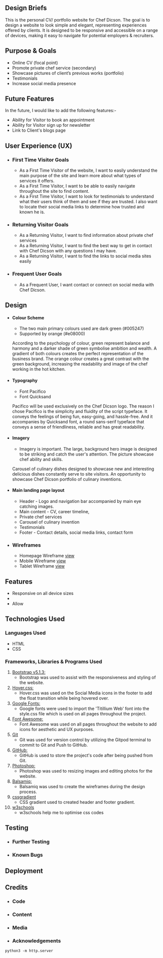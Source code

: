 ## Design Briefs

This is the personal CV/ portfolio website for Chef Dicson. The goal is to design a website to look simple and elegant, representing experiences offered by clients.  It is designed to be responsive and accessible on a range of devices, making it easy to navigate for potential employers & recruiters. 

## Purpose & Goals

- Online CV (focal point)
- Promote private chef service (secondary)
- Showcase pictures of client’s previous works (portfolio) 
- Testimonials
- Increase social media presence

##  Future Features

In the future, I would like to add the following features:-

- Ability for Visitor to book an appointment
- Ability for Visitor sign up for newsletter
- Link to Client's blogs page

## User Experience (UX)

-   ### First Time Visitor Goals

    - As a First Time Visitor of the website, I want to easily understand the main purpose of the site and learn more about what types of services it offers.
    - As a First Time Visitor, I want to be able to easily navigate throughout the site to find content.
    - As a First Time Visitor, I want to look for testimonials to understand what their users think of them and see if they are trusted. I also want to locate their social media links to determine how trusted and known he is.

-   ### Returning Visitor Goals

    - As a Returning Visitor, I want to find information about private chef services
    - As a Returning Visitor, I want to find the best way to get in contact with Chef Dicson with any questions I may have.
    - As a Returning Visitor, I want to find the links to social media sites easily

-   ### Frequent User Goals

    - As a Frequent User, I want contact or connect on social media with Chef Dicson.

##  Design

  -   #### Colour Scheme
        -   The two main primary colours used are dark green (#005247)
        -   Supported by orange (#e08000)

        According to the psychology of colour, green represent balance and harmony and a darker shade of green symbolise ambition and wealth.  A gradient of both colours creates the perfect representation of the business brand. The orange colour creates a great contrast with the green background, increasing the readability and image of the chef working in the hot kitchen.

  -   #### Typography
        -   Font Pacifico
        -   Font Quicksand
    
        Pacifico will be used exclusively on the Chef Dicson logo. The reason I chose Pacifico is the simplicity and fluidity of the script typeface. It conveys the feelings of being fun, easy-going, and hassle-free. And it accompanies by Quicksand font, a round sans-serif typeface that conveys a sense of friendliness, reliable and has great readability. 

  -   #### Imagery
        -   Imagery is important. The large, background hero image is designed to be striking and catch the user's attention. The picture showcase chef ability and skills.

        Carousel of culinary dishes designed to showcase new and interesting delicious dishes constantly serve to site visitors. An opportunity to showcase Chef Dicson portfolio of culinary inventions. 
  -   #### Main landing page layout
        -   Header - Logo and navigation bar accompanied by main eye catching images.
        -   Main content - CV, career timeline, 
        -   Private chef services
        -   Carousel of culinary invention
        -   Testimonials
        -   Footer - Contact details, social media links, contact form

*   ### Wireframes

    -   Homepage Wireframe [view](assets/images/monitor-wireframe.png)
    -   Mobile Wireframe [view](assets/images/mobile-wireframe.png)
    -   Tablet Wireframe [view](assets/images/tablet-wireframe.png)

## Features

-   Responsive on all device sizes
-   
-   Allow

## Technologies Used

### Languages Used

-   HTML
-   CSS

### Frameworks, Libraries & Programs Used

1. [Bootstrap v5.1.3:](https://getbootstrap.com/docs/4.4/getting-started/introduction/)
    - Bootstrap was used to assist with the responsiveness and styling of the website.
1. [Hover.css:](https://ianlunn.github.io/Hover/)
    - Hover.css was used on the Social Media icons in the footer to add the float transition while being hovered over.
1. [Google Fonts:](https://fonts.google.com/)
    - Google fonts were used to import the 'Titillium Web' font into the style.css file which is used on all pages throughout the project.
1. [Font Awesome:](https://fontawesome.com/)
    - Font Awesome was used on all pages throughout the website to add icons for aesthetic and UX purposes.
1. [Git](https://git-scm.com/)
    - Git was used for version control by utilizing the Gitpod terminal to commit to Git and Push to GitHub.
1. [GitHub:](https://github.com/)
    - GitHub is used to store the project's code after being pushed from Git.
1. [Photoshop:](https://www.adobe.com/ie/products/photoshop.html)
    - Photoshop was used to resizing images and editing photos for the website.   
1. [Balsamiq:](https://balsamiq.com/)
    - Balsamiq was used to create the wireframes during the design process.
1. [cssgradient](/cssgradient.io)
    - CSS gradient used to created header and footer gradient.
1. [w3schools](https://www.w3schools.com)
    - w3schools help me to optimise css codes
## Testing

- ### Further Testing

- ### Known Bugs

## Deployment

## Credits

- ### Code

- ### Content

- ### Media

- ### Acknowledgements



`python3 -m http.server`